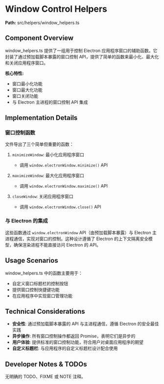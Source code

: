 # Window Control Helpers

**Path:** src/helpers/window_helpers.ts

## Component Overview

window_helpers.ts 提供了一组用于控制 Electron 应用程序窗口的辅助函数。它封装了通过预加载脚本暴露的窗口控制 API，提供了简单的函数来最小化、最大化和关闭应用程序窗口。

**核心特性:**
- 窗口最小化功能
- 窗口最大化功能
- 窗口关闭功能
- 与 Electron 主进程的窗口控制 API 集成

## Implementation Details

### 窗口控制函数

文件导出了三个简单但重要的函数：

1. `minimizeWindow`: 最小化应用程序窗口
   - 调用 `window.electronWindow.minimize()` API

2. `maximizeWindow`: 最大化应用程序窗口
   - 调用 `window.electronWindow.maximize()` API

3. `closeWindow`: 关闭应用程序窗口
   - 调用 `window.electronWindow.close()` API

### 与 Electron 的集成

这些函数通过 `window.electronWindow` API（由预加载脚本暴露）与 Electron 主进程通信，实现对窗口的控制。这种设计遵循了 Electron 的上下文隔离安全模型，确保渲染进程不能直接访问 Electron 的 API。

## Usage Scenarios

window_helpers.ts 中的函数主要用于：
- 自定义窗口标题栏的控制按钮
- 提供窗口控制快捷键功能
- 在应用程序中实现窗口管理功能

## Technical Considerations

- **安全性**: 通过预加载脚本暴露的 API 与主进程通信，遵循 Electron 的安全最佳实践
- **异步操作**: 所有窗口控制操作都返回 Promise，表明它们是异步的
- **用户体验**: 提供标准的窗口控制功能，符合用户对桌面应用程序的期望
- **自定义标题栏**: 与应用程序的自定义标题栏设计配合使用

## Developer Notes & TODOs

无明确的 TODO、FIXME 或 NOTE 注释。 